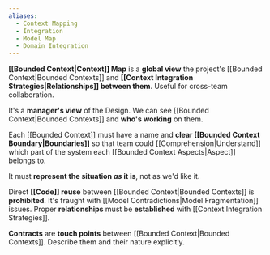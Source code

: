 ```yaml
---
aliases:
  - Context Mapping
  - Integration
  - Model Map
  - Domain Integration
---
```

**[[Bounded Context|Context]] Map** is a **global view** the project's [[Bounded Context|Bounded Contexts]] and **[[Context Integration Strategies|Relationships]] between them**. Useful for cross-team collaboration.

It's a **manager's view** of the Design.
We can see [[Bounded Context|Bounded Contexts]] and **who's working** on them.

Each [[Bounded Context]] must have a name and **clear [[Bounded Context Boundary|Boundaries]]** so that team could [[Comprehension|Understand]] which part of the system each [[Bounded Context Aspects|Aspect]] belongs to.

It must **represent the situation *as* it is**, not as we'd like it.

Direct **[[Code]] reuse** between [[Bounded Context|Bounded Contexts]] is **prohibited**. 
It's fraught with [[Model Contradictions|Model Fragmentation]] issues. Proper **relationships** must be **established** with [[Context Integration Strategies]].

**Contracts** are **touch points** between [[Bounded Context|Bounded Contexts]].
Describe them and their nature explicitly.

